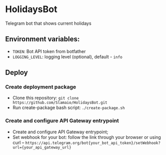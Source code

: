 # HolidaysBot
Telegram bot that shows current holidays

## Environment variables:
- `TOKEN`: Bot API token from botfather
- `LOGGING_LEVEL`: logging level (optional), default - `info`

## Deploy

### Create deployment package
- Clone this repository: `git clone https://github.com/Slamaio/HolidaysBot.git`
- Run create-package bash script: `./create-package.sh`

### Create and configure API Gateway entrypoint
- Create and configure API Gateway entrypoint;
- Set webhook for your bot: follow the link through your browser or using curl – `https://api.telegram.org/bot{your_bot_api_token}/setWebhook?url={your_api_gateway_url}`